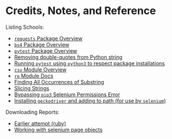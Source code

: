 # Credits, Notes, and Reference

Listing Schools:

  + [`requests` Package Overview](https://github.com/prof-rossetti/nyu-info-2335-70-201706/blob/master/notes/programming-languages/python/packages/requests.md)
  + [`bs4` Package Overview](https://github.com/prof-rossetti/nyu-info-2335-70-201706/blob/master/notes/programming-languages/python/packages/beautifulsoup.md)
  + [`pytest` Package Overview](https://stackoverflow.com/a/34936625/670433)
  + [Removing double-quotes from Python string](https://stackoverflow.com/a/34936625/670433)
  + [Running `pytest` using `python3` to respect package installations](https://stackoverflow.com/questions/14371156/pytest-and-python-3)
  + [`csv` Module Overview](https://github.com/prof-rossetti/nyu-info-2335-70-201706/blob/master/notes/programming-languages/python/modules/csv.md)
  + [`re` Module Docs](https://docs.python.org/2/library/re.html)
  + [Finding All Occurrences of Substring](https://stackoverflow.com/questions/4664850/find-all-occurrences-of-a-substring-in-python)
  + [Slicing Strings](https://stackoverflow.com/questions/509211/explain-slice-notation)
  + [Bypassing `pip3` Selenium Permissions Error](https://stackoverflow.com/a/41725942/670433)
  + [Installing `geckodriver` and adding to path (for use by `selenium`)](http://remarkablemark.org/blog/2016/11/06/selenium-geckodriver/)

Downloading Reports:

  + [Earlier attempt (ruby)](https://github.com/s2t2/law-school-outcomes-api/blob/master/script/parse_pdfs.rb)
  + [Working with selenium page objects](http://selenium-python.readthedocs.io/page-objects.html)
